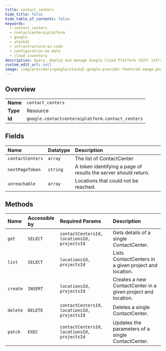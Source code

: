 ```yaml
---
title: contact_centers
hide_title: false
hide_table_of_contents: false
keywords:
  - contact_centers
  - contactcenteraiplatform
  - google    
  - stackql
  - infrastructure-as-code
  - configuration-as-data
  - cloud inventory
description: Query, deploy and manage Google Cloud Platform (GCP) infrastructure and resources using SQL
custom_edit_url: null
image: /img/providers/google/stackql-google-provider-featured-image.png
---
```

  
    

## Overview
<table><tbody>
<tr><td><b>Name</b></td><td><code>contact_centers</code></td></tr>
<tr><td><b>Type</b></td><td>Resource</td></tr>
<tr><td><b>Id</b></td><td><code>google.contactcenteraiplatform.contact_centers</code></td></tr>
</tbody></table>

## Fields
| Name | Datatype | Description |
|:-----|:---------|:------------|
| `contactCenters` | `array` | The list of ContactCenter |
| `nextPageToken` | `string` | A token identifying a page of results the server should return. |
| `unreachable` | `array` | Locations that could not be reached. |
## Methods
| Name | Accessible by | Required Params | Description |
|:-----|:--------------|:----------------|:------------|
| `get` | `SELECT` | `contactCentersId, locationsId, projectsId` | Gets details of a single ContactCenter. |
| `list` | `SELECT` | `locationsId, projectsId` | Lists ContactCenters in a given project and location. |
| `create` | `INSERT` | `locationsId, projectsId` | Creates a new ContactCenter in a given project and location. |
| `delete` | `DELETE` | `contactCentersId, locationsId, projectsId` | Deletes a single ContactCenter. |
| `patch` | `EXEC` | `contactCentersId, locationsId, projectsId` | Updates the parameters of a single ContactCenter. |

